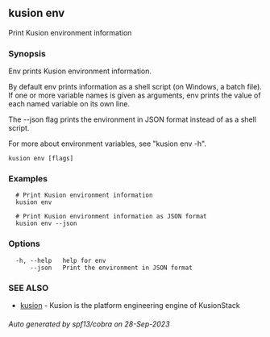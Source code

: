 ## kusion env

Print Kusion environment information

### Synopsis

Env prints Kusion environment information.

 By default env prints information as a shell script (on Windows, a batch file). If one or more variable names is given as arguments, env prints the value of each named variable on its own line.

 The --json flag prints the environment in JSON format instead of as a shell script.

 For more about environment variables, see "kusion env -h".

```
kusion env [flags]
```

### Examples

```
  # Print Kusion environment information
  kusion env
  
  # Print Kusion environment information as JSON format
  kusion env --json
```

### Options

```
  -h, --help   help for env
      --json   Print the environment in JSON format
```

### SEE ALSO

* [kusion](kusion.md)	 - Kusion is the platform engineering engine of KusionStack

###### Auto generated by spf13/cobra on 28-Sep-2023
